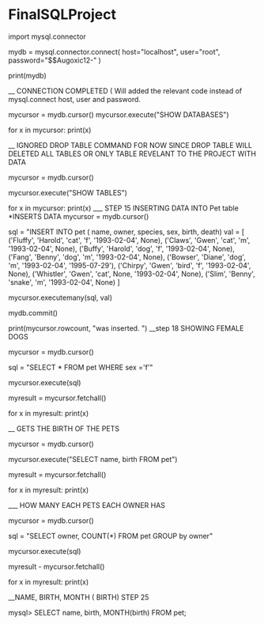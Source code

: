# FinalSQLProject
import mysql.connector

mydb = mysql.connector.connect(
    host="localhost",
    user="root",
    password="$$Augoxic12-"
)

print(mydb)

__ CONNECTION COMPLETED ( Will added the relevant code instead of mysql.connect host, user and password.


mycursor = mydb.cursor()
mycursor.execute("SHOW DATABASES")

for x in mycursor:
    print(x)

__ IGNORED DROP TABLE COMMAND FOR NOW SINCE DROP TABLE WILL DELETED ALL TABLES OR ONLY TABLE REVELANT TO THE PROJECT WITH DATA

mycursor = mydb.cursor()

mycursor.execute("SHOW TABLES")

for x in mycursor:
    print(x)
___ STEP 15
INSERTING DATA INTO Pet table
*INSERTS DATA
mycursor = mydb.cursor()

sql = "INSERT INTO pet ( name, owner, species, sex, birth, death)
val = [
    ('Fluffy', 'Harold', 'cat', 'f', '1993-02-04', None),
    ('Claws', 'Gwen', 'cat', 'm', '1993-02-04', None),
    ('Buffy', 'Harold', 'dog', 'f', '1993-02-04', None),
    ('Fang', 'Benny', 'dog', 'm', '1993-02-04', None),
    ('Bowser', 'Diane', 'dog', 'm', '1993-02-04', '1995-07-29'),
    ('Chirpy', 'Gwen', 'bird', 'f', '1993-02-04', None),
    ('Whistler', 'Gwen', 'cat', None, '1993-02-04', None),
    ('Slim', 'Benny', 'snake', 'm', '1993-02-04', None)
]


mycursor.executemany(sql, val)

mydb.commit()

print(mycursor.rowcount, "was inserted. ")
__step 18 SHOWING FEMALE DOGS

mycursor = mydb.cursor()

sql = "SELECT * FROM pet WHERE sex ='f'"

mycursor.execute(sql)

myresult = mycursor.fetchall()

for x in myresult:
   print(x)

__ GETS THE BIRTH OF THE PETS 


mycursor = mydb.cursor()

mycursor.execute("SELECT name, birth FROM pet")

myresult = mycursor.fetchall()

for x in myresult:
   print(x)

___ HOW MANY EACH PETS EACH OWNER HAS

mycursor = mydb.cursor()

sql = "SELECT owner, COUNT(*) FROM pet GROUP by owner"

mycursor.execute(sql)

myresult - mycursor.fetchall()

for x in myresult:
  print(x)

__NAME, BIRTH, MONTH ( BIRTH) STEP 25

mysql> SELECT name, birth, MONTH(birth) FROM pet;
